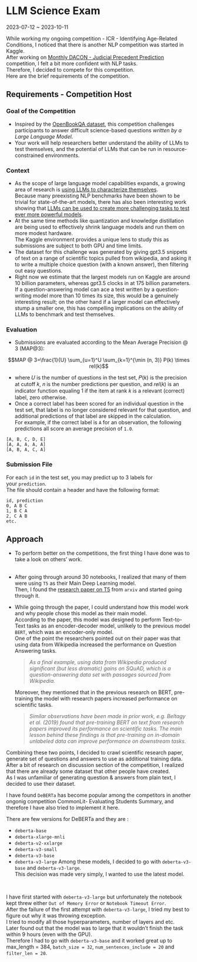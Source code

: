 # LLM Science Exam
2023-07-12 ~ 2023-10-11

While working my ongoing competition - ICR - Identifying Age-Related Conditions, I noticed that there is another NLP competition was started in Kaggle.<br>
After working on [Monthly DACON - Judicial Precedent Prediction](https://www.notion.so/dc3d9fbca3134a4e8546550c89b2164c?pvs=21) competition, I felt a bit more confident with NLP tasks.<br>
Therefore, I decided to compete for this competition.<br>
Here are the brief requirements of the competition.<br>

## Requirements - Competition Host
### Goal of the Competition
  - Inspired by the [OpenBookQA dataset](https://allenai.org/data/open-book-qa), this competition challenges participants to answer difficult science-based questions *written by a Large Language Model*.<br>
  - Your work will help researchers better understand the ability of LLMs to test themselves, and the potential of LLMs that can be run in resource-constrained environments.

### Context
- As the scope of large language model capabilities expands, a growing area of research is [using LLMs to characterize themselves](https://arxiv.org/abs/2212.09251).<br>
Because many preexisting NLP benchmarks have been shown to be trivial for state-of-the-art models, there has also been interesting work showing that [LLMs can be used to create more challenging tasks to test ever more powerful models](https://arxiv.org/abs/1905.07830).<br>
- At the same time methods like quantization and knowledge distillation are being used to effectively shrink language models and run them on more modest hardware.<br>
The Kaggle environment provides a unique lens to study this as submissions are subject to both GPU and time limits.<br>
- The dataset for this challenge was generated by giving gpt3.5 snippets of text on a range of scientific topics pulled from wikipedia, and asking it to write a multiple choice question (with a known answer), then filtering out easy questions.<br>
- Right now we estimate that the largest models run on Kaggle are around 10 billion parameters, whereas gpt3.5 clocks in at 175 billion parameters.<br>
If a question-answering model can ace a test written by a question-writing model more than 10 times its size, this would be a genuinely interesting result; on the other hand if a larger model can effectively stump a smaller one, this has compelling implications on the ability of LLMs to benchmark and test themselves.<br>

### Evaluation
- Submissions are evaluated according to the Mean Average Precision @ 3 (MAP@3):<br>
```math
MAP @ 3=\frac{1}{U} \sum_{u=1}^U \sum_{k=1}^{\min (n, 3)} P(k) \times rel(k)
```
- where 𝑈 is the number of questions in the test set, 𝑃(𝑘) is the precision at cutoff 𝑘, 𝑛 is the number predictions per question, and 𝑟𝑒𝑙(𝑘) is an indicator function equaling 1 if the item at rank 𝑘 is a relevant (correct) label, zero otherwise.<br>
- Once a correct label has been scored for an individual question in the test set, that label is no longer considered relevant for that question, and additional predictions of that label are skipped in the calculation.<br>For example, if the correct label is `A` for an observation, the following predictions all score an average precision of `1.0`.
```
[A, B, C, D, E]
[A, A, A, A, A]
[A, B, A, C, A]
```

### Submission File
For each `id` in the test set, you may predict up to 3 labels for your `prediction`.<br>
The file should contain a header and have the following format:<br>
```
id, prediction
0, A B C
1, B C A
2, C A B
etc.
```

## Approach
- To perform better on the competitions, the first thing I have done was to take a look on others’ work.<br><br>
- After going through around 30 notebooks, I realized that many of them were using `T5` as their Main Deep Learning model.<br>
  Then, I found the [research paper on T5](https://arxiv.org/pdf/1910.10683.pdf) from `arxiv` and started going through it.
- While going through the paper, I could understand how this model work and why people chose this model as their main model.<br>
  According to the paper, this model was designed to perform Text-to-Text tasks as an encoder-decoder model, unlikely to the previous model `BERT`, which was an encoder-only model.<br>
  One of the point the researchers pointed out on their paper was that using data from Wikipedia increased the performance on Question Answering tasks.<br>
  > *As a final example, using data from Wikipedia produced significant (but less dramatic) gains on SQuAD, which is a question-answering data set with passages sourced from Wikipedia.*
  
  Moreover, they mentioned that in the previous research on BERT, pre-training the model with research papers increased performance on scientific tasks.
  > *Similar observations have been made in prior work, e.g. Beltagy et al. (2019) found that pre-training BERT on text from research papers improved its performance on scientific tasks.
  > The main lesson behind these findings is that pre-training on in-domain unlabeled data can improve performance on downstream tasks.*
  
Combining these two points, I decided to crawl scientific research paper, generate set of questions and answers to use as additional training data.<br>
After a bit of research on discussion section of the competition, I realized that there are already some dataset that other people have created.<br>
As I was unfamiliar of generating question & answers from plain text, I decided to use their dataset.<br>

I have found `DeBERTa` has become popular among the competitors in another ongonig competition CommonLit- Evaluating Students Summary, and therefore I have also tried to implement it here.<br>

There are few versions for DeBERTa and they are :<br>
- `deberta-base`
- `deberta-xlarge-mnli`
- `deberta-v2-xxlarge`
- `deberta-v3-small`
- `deberta-v3-base`
- `deberta-v3-large`
Among these models, I decided to go with `deberta-v3-base` and `deberta-v3-large`.<br>
This decision was made very simply, I wanted to use the latest model.<br>
<br>

I have first started with `deberta-v3-large` but unfortunately the notebook kept threw either `Out of Memory Error` or `Notebook Timeout Error`.<br>
After the failure of the first attempt with `deberta-v3-large`, I tried my best to figure out why it was throwing exception.<br>
I tried to modify all those hyperparameters, number of layers and etc.<br>
Later found out that the model was to large that it wouldn’t finish the task within 9 hours (even with the GPU).<br>
Therefore I had to go with `deberta-v3-base` and it worked great up to max_length = 384, `batch_size = 32`, `num_sentences_include = 20` and `filter_len = 20`.<br>
